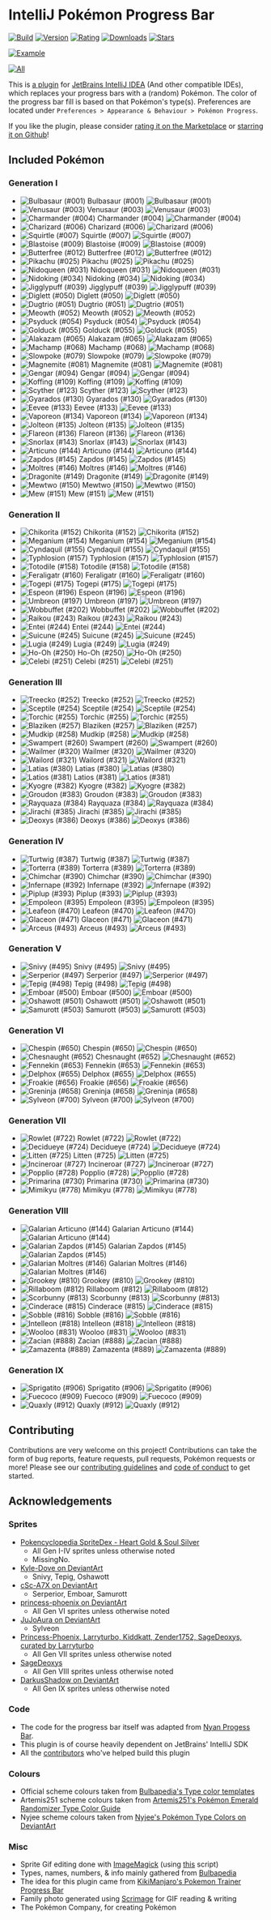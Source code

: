 # IntelliJ Pokémon Progress Bar

[![Build](https://img.shields.io/github/workflow/status/kagof/intellij-pokemon-progress/Verify%20Plugin/master)](https://gist.github.com/kagof/63edd71468e771dcde77ff87f251f8a3)
[![Version](https://img.shields.io/jetbrains/plugin/v/15090-pokemon-progress)](https://plugins.jetbrains.com/plugin/15090-pokemon-progress/versions)
[![Rating](https://img.shields.io/jetbrains/plugin/r/stars/15090-pokemon-progress)](https://plugins.jetbrains.com/plugin/15090-pokemon-progress/reviews)
[![Downloads](https://img.shields.io/jetbrains/plugin/d/15090-pokemon-progress)](https://plugins.jetbrains.com/plugin/15090-pokemon-progress)
[![Stars](https://img.shields.io/github/stars/kagof/intellij-pokemon-progress?style=social)](https://github.com/kagof/intellij-pokemon-progress)

[![Example](eg/example.gif)](eg/example.gif)

[![All](eg/family.gif)](eg/family.gif)

This is [a plugin](https://plugins.jetbrains.com/plugin/15090-pokemon-progress/versions) for [JetBrains IntelliJ IDEA](https://www.jetbrains.com/idea/) (And other compatible IDEs), which replaces your progress bars with a (random) Pokémon. The color of the progress bar fill is based on that Pokémon's type(s). Preferences are located under `Preferences > Appearance & Behaviour > Pokémon Progress`.

If you like the plugin, please consider [rating it on the Marketplace](https://plugins.jetbrains.com/plugin/15090-pokemon-progress/reviews) or [starring it on Github](https://github.com/kagof/intellij-pokemon-progress)!

## Included Pokémon

### Generation I

* ![Bulbasaur (#001)](src/main/resources/com/kagof/intellij/plugins/pokeprogress/sprites/bulbasaur.gif) Bulbasaur (#001) ![Bulbasaur (#001)](src/main/resources/com/kagof/intellij/plugins/pokeprogress/sprites/bulbasaur_r.gif)
* ![Venusaur (#003)](src/main/resources/com/kagof/intellij/plugins/pokeprogress/sprites/venusaur.gif) Venusaur (#003) ![Venusaur (#003)](src/main/resources/com/kagof/intellij/plugins/pokeprogress/sprites/venusaur_r.gif)
* ![Charmander (#004)](src/main/resources/com/kagof/intellij/plugins/pokeprogress/sprites/charmander.gif) Charmander (#004) ![Charmander (#004)](src/main/resources/com/kagof/intellij/plugins/pokeprogress/sprites/charmander_r.gif)
* ![Charizard (#006)](src/main/resources/com/kagof/intellij/plugins/pokeprogress/sprites/charizard.gif) Charizard (#006) ![Charizard (#006)](src/main/resources/com/kagof/intellij/plugins/pokeprogress/sprites/charizard_r.gif)
* ![Squirtle (#007)](src/main/resources/com/kagof/intellij/plugins/pokeprogress/sprites/squirtle.gif) Squirtle (#007) ![Squirtle (#007)](src/main/resources/com/kagof/intellij/plugins/pokeprogress/sprites/squirtle_r.gif)
* ![Blastoise (#009)](src/main/resources/com/kagof/intellij/plugins/pokeprogress/sprites/blastoise.gif) Blastoise (#009) ![Blastoise (#009)](src/main/resources/com/kagof/intellij/plugins/pokeprogress/sprites/blastoise_r.gif)
* ![Butterfree (#012)](src/main/resources/com/kagof/intellij/plugins/pokeprogress/sprites/butterfree.gif) Butterfree (#012) ![Butterfree (#012)](src/main/resources/com/kagof/intellij/plugins/pokeprogress/sprites/butterfree_r.gif)
* ![Pikachu (#025)](src/main/resources/com/kagof/intellij/plugins/pokeprogress/sprites/pikachu.gif) Pikachu (#025) ![Pikachu (#025)](src/main/resources/com/kagof/intellij/plugins/pokeprogress/sprites/pikachu_r.gif)
* ![Nidoqueen (#031)](src/main/resources/com/kagof/intellij/plugins/pokeprogress/sprites/nidoqueen.gif) Nidoqueen (#031) ![Nidoqueen (#031)](src/main/resources/com/kagof/intellij/plugins/pokeprogress/sprites/nidoqueen_r.gif)
* ![Nidoking (#034)](src/main/resources/com/kagof/intellij/plugins/pokeprogress/sprites/nidoking.gif) Nidoking (#034) ![Nidoking (#034)](src/main/resources/com/kagof/intellij/plugins/pokeprogress/sprites/nidoking_r.gif)
* ![Jigglypuff (#039)](src/main/resources/com/kagof/intellij/plugins/pokeprogress/sprites/jigglypuff.gif) Jigglypuff (#039) ![Jigglypuff (#039)](src/main/resources/com/kagof/intellij/plugins/pokeprogress/sprites/jigglypuff_r.gif)
* ![Diglett (#050)](src/main/resources/com/kagof/intellij/plugins/pokeprogress/sprites/diglett.gif) Diglett (#050) ![Diglett (#050)](src/main/resources/com/kagof/intellij/plugins/pokeprogress/sprites/diglett_r.gif)
* ![Dugtrio (#051)](src/main/resources/com/kagof/intellij/plugins/pokeprogress/sprites/dugtrio.gif) Dugtrio (#051) ![Dugtrio (#051)](src/main/resources/com/kagof/intellij/plugins/pokeprogress/sprites/dugtrio_r.gif)
* ![Meowth (#052)](src/main/resources/com/kagof/intellij/plugins/pokeprogress/sprites/meowth.gif) Meowth (#052) ![Meowth (#052)](src/main/resources/com/kagof/intellij/plugins/pokeprogress/sprites/meowth_r.gif)
* ![Psyduck (#054)](src/main/resources/com/kagof/intellij/plugins/pokeprogress/sprites/psyduck.gif) Psyduck (#054) ![Psyduck (#054)](src/main/resources/com/kagof/intellij/plugins/pokeprogress/sprites/psyduck_r.gif)
* ![Golduck (#055)](src/main/resources/com/kagof/intellij/plugins/pokeprogress/sprites/golduck.gif) Golduck (#055) ![Golduck (#055)](src/main/resources/com/kagof/intellij/plugins/pokeprogress/sprites/golduck_r.gif)
* ![Alakazam (#065)](src/main/resources/com/kagof/intellij/plugins/pokeprogress/sprites/alakazam.gif) Alakazam (#065) ![Alakazam (#065)](src/main/resources/com/kagof/intellij/plugins/pokeprogress/sprites/alakazam_r.gif)
* ![Machamp (#068)](src/main/resources/com/kagof/intellij/plugins/pokeprogress/sprites/machamp.gif) Machamp (#068) ![Machamp (#068)](src/main/resources/com/kagof/intellij/plugins/pokeprogress/sprites/machamp_r.gif)
* ![Slowpoke (#079)](src/main/resources/com/kagof/intellij/plugins/pokeprogress/sprites/slowpoke.gif) Slowpoke (#079) ![Slowpoke (#079)](src/main/resources/com/kagof/intellij/plugins/pokeprogress/sprites/slowpoke_r.gif)
* ![Magnemite (#081)](src/main/resources/com/kagof/intellij/plugins/pokeprogress/sprites/magnemite.gif) Magnemite (#081) ![Magnemite (#081)](src/main/resources/com/kagof/intellij/plugins/pokeprogress/sprites/magnemite_r.gif)
* ![Gengar (#094)](src/main/resources/com/kagof/intellij/plugins/pokeprogress/sprites/gengar.gif) Gengar (#094) ![Gengar (#094)](src/main/resources/com/kagof/intellij/plugins/pokeprogress/sprites/gengar_r.gif)
* ![Koffing (#109)](src/main/resources/com/kagof/intellij/plugins/pokeprogress/sprites/koffing.gif) Koffing (#109) ![Koffing (#109)](src/main/resources/com/kagof/intellij/plugins/pokeprogress/sprites/koffing_r.gif)
* ![Scyther (#123)](src/main/resources/com/kagof/intellij/plugins/pokeprogress/sprites/scyther.gif) Scyther (#123) ![Scyther (#123)](src/main/resources/com/kagof/intellij/plugins/pokeprogress/sprites/scyther_r.gif)
* ![Gyarados (#130)](src/main/resources/com/kagof/intellij/plugins/pokeprogress/sprites/gyarados.gif) Gyarados (#130) ![Gyarados (#130)](src/main/resources/com/kagof/intellij/plugins/pokeprogress/sprites/gyarados_r.gif)
* ![Eevee (#133)](src/main/resources/com/kagof/intellij/plugins/pokeprogress/sprites/eevee.gif) Eevee (#133) ![Eevee (#133)](src/main/resources/com/kagof/intellij/plugins/pokeprogress/sprites/eevee_r.gif)
* ![Vaporeon (#134)](src/main/resources/com/kagof/intellij/plugins/pokeprogress/sprites/vaporeon.gif) Vaporeon (#134) ![Vaporeon (#134)](src/main/resources/com/kagof/intellij/plugins/pokeprogress/sprites/vaporeon_r.gif)
* ![Jolteon (#135)](src/main/resources/com/kagof/intellij/plugins/pokeprogress/sprites/jolteon.gif) Jolteon (#135) ![Jolteon (#135)](src/main/resources/com/kagof/intellij/plugins/pokeprogress/sprites/jolteon_r.gif)
* ![Flareon (#136)](src/main/resources/com/kagof/intellij/plugins/pokeprogress/sprites/flareon.gif) Flareon (#136) ![Flareon (#136)](src/main/resources/com/kagof/intellij/plugins/pokeprogress/sprites/flareon_r.gif)
* ![Snorlax (#143)](src/main/resources/com/kagof/intellij/plugins/pokeprogress/sprites/snorlax.gif) Snorlax (#143) ![Snorlax (#143)](src/main/resources/com/kagof/intellij/plugins/pokeprogress/sprites/snorlax_r.gif)
* ![Articuno (#144)](src/main/resources/com/kagof/intellij/plugins/pokeprogress/sprites/articuno.gif) Articuno (#144) ![Articuno (#144)](src/main/resources/com/kagof/intellij/plugins/pokeprogress/sprites/articuno_r.gif)
* ![Zapdos (#145)](src/main/resources/com/kagof/intellij/plugins/pokeprogress/sprites/zapdos.gif) Zapdos (#145) ![Zapdos (#145)](src/main/resources/com/kagof/intellij/plugins/pokeprogress/sprites/zapdos_r.gif)
* ![Moltres (#146)](src/main/resources/com/kagof/intellij/plugins/pokeprogress/sprites/moltres.gif) Moltres (#146) ![Moltres (#146)](src/main/resources/com/kagof/intellij/plugins/pokeprogress/sprites/moltres_r.gif)
* ![Dragonite (#149)](src/main/resources/com/kagof/intellij/plugins/pokeprogress/sprites/dragonite.gif) Dragonite (#149) ![Dragonite (#149)](src/main/resources/com/kagof/intellij/plugins/pokeprogress/sprites/dragonite_r.gif)
* ![Mewtwo (#150)](src/main/resources/com/kagof/intellij/plugins/pokeprogress/sprites/mewtwo.gif) Mewtwo (#150) ![Mewtwo (#150)](src/main/resources/com/kagof/intellij/plugins/pokeprogress/sprites/mewtwo_r.gif)
* ![Mew (#151)](src/main/resources/com/kagof/intellij/plugins/pokeprogress/sprites/mew.gif) Mew (#151) ![Mew (#151)](src/main/resources/com/kagof/intellij/plugins/pokeprogress/sprites/mew_r.gif)

### Generation II

* ![Chikorita (#152)](src/main/resources/com/kagof/intellij/plugins/pokeprogress/sprites/chikorita.gif) Chikorita (#152) ![Chikorita (#152)](src/main/resources/com/kagof/intellij/plugins/pokeprogress/sprites/chikorita_r.gif)
* ![Meganium (#154)](src/main/resources/com/kagof/intellij/plugins/pokeprogress/sprites/meganium.gif) Meganium (#154) ![Meganium (#154)](src/main/resources/com/kagof/intellij/plugins/pokeprogress/sprites/meganium_r.gif)
* ![Cyndaquil (#155)](src/main/resources/com/kagof/intellij/plugins/pokeprogress/sprites/cyndaquil.gif) Cyndaquil (#155) ![Cyndaquil (#155)](src/main/resources/com/kagof/intellij/plugins/pokeprogress/sprites/cyndaquil_r.gif)
* ![Typhlosion (#157)](src/main/resources/com/kagof/intellij/plugins/pokeprogress/sprites/typhlosion.gif) Typhlosion (#157) ![Typhlosion (#157)](src/main/resources/com/kagof/intellij/plugins/pokeprogress/sprites/typhlosion_r.gif)
* ![Totodile (#158)](src/main/resources/com/kagof/intellij/plugins/pokeprogress/sprites/totodile.gif) Totodile (#158) ![Totodile (#158)](src/main/resources/com/kagof/intellij/plugins/pokeprogress/sprites/totodile_r.gif)
* ![Feraligatr (#160)](src/main/resources/com/kagof/intellij/plugins/pokeprogress/sprites/feraligatr.gif) Feraligatr (#160) ![Feraligatr (#160)](src/main/resources/com/kagof/intellij/plugins/pokeprogress/sprites/feraligatr_r.gif)
* ![Togepi (#175)](src/main/resources/com/kagof/intellij/plugins/pokeprogress/sprites/togepi.gif) Togepi (#175) ![Togepi (#175)](src/main/resources/com/kagof/intellij/plugins/pokeprogress/sprites/togepi_r.gif)
* ![Espeon (#196)](src/main/resources/com/kagof/intellij/plugins/pokeprogress/sprites/espeon.gif) Espeon (#196) ![Espeon (#196)](src/main/resources/com/kagof/intellij/plugins/pokeprogress/sprites/espeon_r.gif)
* ![Umbreon (#197)](src/main/resources/com/kagof/intellij/plugins/pokeprogress/sprites/umbreon.gif) Umbreon (#197) ![Umbreon (#197)](src/main/resources/com/kagof/intellij/plugins/pokeprogress/sprites/umbreon_r.gif)
* ![Wobbuffet (#202)](src/main/resources/com/kagof/intellij/plugins/pokeprogress/sprites/wobbuffet.gif) Wobbuffet (#202) ![Wobbuffet (#202)](src/main/resources/com/kagof/intellij/plugins/pokeprogress/sprites/wobbuffet_r.gif)
* ![Raikou (#243)](src/main/resources/com/kagof/intellij/plugins/pokeprogress/sprites/raikou.gif) Raikou (#243) ![Raikou (#243)](src/main/resources/com/kagof/intellij/plugins/pokeprogress/sprites/raikou_r.gif)
* ![Entei (#244)](src/main/resources/com/kagof/intellij/plugins/pokeprogress/sprites/entei.gif) Entei (#244) ![Entei (#244)](src/main/resources/com/kagof/intellij/plugins/pokeprogress/sprites/entei_r.gif)
* ![Suicune (#245)](src/main/resources/com/kagof/intellij/plugins/pokeprogress/sprites/suicune.gif) Suicune (#245) ![Suicune (#245)](src/main/resources/com/kagof/intellij/plugins/pokeprogress/sprites/suicune_r.gif)
* ![Lugia (#249)](src/main/resources/com/kagof/intellij/plugins/pokeprogress/sprites/lugia.gif) Lugia (#249) ![Lugia (#249)](src/main/resources/com/kagof/intellij/plugins/pokeprogress/sprites/lugia_r.gif)
* ![Ho-Oh (#250)](src/main/resources/com/kagof/intellij/plugins/pokeprogress/sprites/ho-Oh.gif) Ho-Oh (#250) ![Ho-Oh (#250)](src/main/resources/com/kagof/intellij/plugins/pokeprogress/sprites/ho-Oh_r.gif)
* ![Celebi (#251)](src/main/resources/com/kagof/intellij/plugins/pokeprogress/sprites/celebi.gif) Celebi (#251) ![Celebi (#251)](src/main/resources/com/kagof/intellij/plugins/pokeprogress/sprites/celebi_r.gif)

### Generation III

* ![Treecko (#252)](src/main/resources/com/kagof/intellij/plugins/pokeprogress/sprites/treecko.gif) Treecko (#252) ![Treecko (#252)](src/main/resources/com/kagof/intellij/plugins/pokeprogress/sprites/treecko_r.gif)
* ![Sceptile (#254)](src/main/resources/com/kagof/intellij/plugins/pokeprogress/sprites/sceptile.gif) Sceptile (#254) ![Sceptile (#254)](src/main/resources/com/kagof/intellij/plugins/pokeprogress/sprites/sceptile_r.gif)
* ![Torchic (#255)](src/main/resources/com/kagof/intellij/plugins/pokeprogress/sprites/torchic.gif) Torchic (#255) ![Torchic (#255)](src/main/resources/com/kagof/intellij/plugins/pokeprogress/sprites/torchic_r.gif)
* ![Blaziken (#257)](src/main/resources/com/kagof/intellij/plugins/pokeprogress/sprites/blaziken.gif) Blaziken (#257) ![Blaziken (#257)](src/main/resources/com/kagof/intellij/plugins/pokeprogress/sprites/blaziken_r.gif)
* ![Mudkip (#258)](src/main/resources/com/kagof/intellij/plugins/pokeprogress/sprites/mudkip.gif) Mudkip (#258) ![Mudkip (#258)](src/main/resources/com/kagof/intellij/plugins/pokeprogress/sprites/mudkip_r.gif)
* ![Swampert (#260)](src/main/resources/com/kagof/intellij/plugins/pokeprogress/sprites/swampert.gif) Swampert (#260) ![Swampert (#260)](src/main/resources/com/kagof/intellij/plugins/pokeprogress/sprites/swampert_r.gif)
* ![Wailmer (#320)](src/main/resources/com/kagof/intellij/plugins/pokeprogress/sprites/wailmer.gif) Wailmer (#320) ![Wailmer (#320)](src/main/resources/com/kagof/intellij/plugins/pokeprogress/sprites/wailmer_r.gif)
* ![Wailord (#321)](src/main/resources/com/kagof/intellij/plugins/pokeprogress/sprites/wailord.gif) Wailord (#321) ![Wailord (#321)](src/main/resources/com/kagof/intellij/plugins/pokeprogress/sprites/wailord_r.gif)
* ![Latias (#380)](src/main/resources/com/kagof/intellij/plugins/pokeprogress/sprites/latias.gif) Latias (#380) ![Latias (#380)](src/main/resources/com/kagof/intellij/plugins/pokeprogress/sprites/latias_r.gif)
* ![Latios (#381)](src/main/resources/com/kagof/intellij/plugins/pokeprogress/sprites/latios.gif) Latios (#381) ![Latios (#381)](src/main/resources/com/kagof/intellij/plugins/pokeprogress/sprites/latios_r.gif)
* ![Kyogre (#382)](src/main/resources/com/kagof/intellij/plugins/pokeprogress/sprites/kyogre.gif) Kyogre (#382) ![Kyogre (#382)](src/main/resources/com/kagof/intellij/plugins/pokeprogress/sprites/kyogre_r.gif)
* ![Groudon (#383)](src/main/resources/com/kagof/intellij/plugins/pokeprogress/sprites/groudon.gif) Groudon (#383) ![Groudon (#383)](src/main/resources/com/kagof/intellij/plugins/pokeprogress/sprites/groudon_r.gif)
* ![Rayquaza (#384)](src/main/resources/com/kagof/intellij/plugins/pokeprogress/sprites/rayquaza.gif) Rayquaza (#384) ![Rayquaza (#384)](src/main/resources/com/kagof/intellij/plugins/pokeprogress/sprites/rayquaza_r.gif)
* ![Jirachi (#385)](src/main/resources/com/kagof/intellij/plugins/pokeprogress/sprites/jirachi.gif) Jirachi (#385) ![Jirachi (#385)](src/main/resources/com/kagof/intellij/plugins/pokeprogress/sprites/jirachi_r.gif)
* ![Deoxys (#386)](src/main/resources/com/kagof/intellij/plugins/pokeprogress/sprites/deoxys.gif) Deoxys (#386) ![Deoxys (#386)](src/main/resources/com/kagof/intellij/plugins/pokeprogress/sprites/deoxys_r.gif)

### Generation IV

* ![Turtwig (#387)](src/main/resources/com/kagof/intellij/plugins/pokeprogress/sprites/turtwig.gif) Turtwig (#387) ![Turtwig (#387)](src/main/resources/com/kagof/intellij/plugins/pokeprogress/sprites/turtwig_r.gif)
* ![Torterra (#389)](src/main/resources/com/kagof/intellij/plugins/pokeprogress/sprites/torterra.gif) Torterra (#389) ![Torterra (#389)](src/main/resources/com/kagof/intellij/plugins/pokeprogress/sprites/torterra_r.gif)
* ![Chimchar (#390)](src/main/resources/com/kagof/intellij/plugins/pokeprogress/sprites/chimchar.gif) Chimchar (#390) ![Chimchar (#390)](src/main/resources/com/kagof/intellij/plugins/pokeprogress/sprites/chimchar_r.gif)
* ![Infernape (#392)](src/main/resources/com/kagof/intellij/plugins/pokeprogress/sprites/infernape.gif) Infernape (#392) ![Infernape (#392)](src/main/resources/com/kagof/intellij/plugins/pokeprogress/sprites/infernape_r.gif)
* ![Piplup (#393)](src/main/resources/com/kagof/intellij/plugins/pokeprogress/sprites/piplup.gif) Piplup (#393) ![Piplup (#393)](src/main/resources/com/kagof/intellij/plugins/pokeprogress/sprites/piplup_r.gif)
* ![Empoleon (#395)](src/main/resources/com/kagof/intellij/plugins/pokeprogress/sprites/empoleon.gif) Empoleon (#395) ![Empoleon (#395)](src/main/resources/com/kagof/intellij/plugins/pokeprogress/sprites/empoleon_r.gif)
* ![Leafeon (#470)](src/main/resources/com/kagof/intellij/plugins/pokeprogress/sprites/leafeon.gif) Leafeon (#470) ![Leafeon (#470)](src/main/resources/com/kagof/intellij/plugins/pokeprogress/sprites/leafeon_r.gif)
* ![Glaceon (#471)](src/main/resources/com/kagof/intellij/plugins/pokeprogress/sprites/glaceon.gif) Glaceon (#471) ![Glaceon (#471)](src/main/resources/com/kagof/intellij/plugins/pokeprogress/sprites/glaceon_r.gif)
* ![Arceus (#493)](src/main/resources/com/kagof/intellij/plugins/pokeprogress/sprites/arceus.gif) Arceus (#493) ![Arceus (#493)](src/main/resources/com/kagof/intellij/plugins/pokeprogress/sprites/arceus_r.gif)

### Generation V

* ![Snivy (#495)](src/main/resources/com/kagof/intellij/plugins/pokeprogress/sprites/snivy.gif) Snivy (#495) ![Snivy (#495)](src/main/resources/com/kagof/intellij/plugins/pokeprogress/sprites/snivy_r.gif)
* ![Serperior (#497)](src/main/resources/com/kagof/intellij/plugins/pokeprogress/sprites/serperior.gif) Serperior (#497) ![Serperior (#497)](src/main/resources/com/kagof/intellij/plugins/pokeprogress/sprites/serperior_r.gif)
* ![Tepig (#498)](src/main/resources/com/kagof/intellij/plugins/pokeprogress/sprites/tepig.gif) Tepig (#498) ![Tepig (#498)](src/main/resources/com/kagof/intellij/plugins/pokeprogress/sprites/tepig_r.gif)
* ![Emboar (#500)](src/main/resources/com/kagof/intellij/plugins/pokeprogress/sprites/emboar.gif) Emboar (#500) ![Emboar (#500)](src/main/resources/com/kagof/intellij/plugins/pokeprogress/sprites/emboar_r.gif)
* ![Oshawott (#501)](src/main/resources/com/kagof/intellij/plugins/pokeprogress/sprites/oshawott.gif) Oshawott (#501) ![Oshawott (#501)](src/main/resources/com/kagof/intellij/plugins/pokeprogress/sprites/oshawott_r.gif)
* ![Samurott (#503)](src/main/resources/com/kagof/intellij/plugins/pokeprogress/sprites/samurott.gif) Samurott (#503) ![Samurott (#503)](src/main/resources/com/kagof/intellij/plugins/pokeprogress/sprites/samurott_r.gif)

### Generation VI

* ![Chespin (#650)](src/main/resources/com/kagof/intellij/plugins/pokeprogress/sprites/chespin.gif) Chespin (#650) ![Chespin (#650)](src/main/resources/com/kagof/intellij/plugins/pokeprogress/sprites/chespin_r.gif)
* ![Chesnaught (#652)](src/main/resources/com/kagof/intellij/plugins/pokeprogress/sprites/chesnaught.gif) Chesnaught (#652) ![Chesnaught (#652)](src/main/resources/com/kagof/intellij/plugins/pokeprogress/sprites/chesnaught_r.gif)
* ![Fennekin (#653)](src/main/resources/com/kagof/intellij/plugins/pokeprogress/sprites/fennekin.gif) Fennekin (#653) ![Fennekin (#653)](src/main/resources/com/kagof/intellij/plugins/pokeprogress/sprites/fennekin_r.gif)
* ![Delphox (#655)](src/main/resources/com/kagof/intellij/plugins/pokeprogress/sprites/delphox.gif) Delphox (#655) ![Delphox (#655)](src/main/resources/com/kagof/intellij/plugins/pokeprogress/sprites/delphox_r.gif)
* ![Froakie (#656)](src/main/resources/com/kagof/intellij/plugins/pokeprogress/sprites/froakie.gif) Froakie (#656) ![Froakie (#656)](src/main/resources/com/kagof/intellij/plugins/pokeprogress/sprites/froakie_r.gif)
* ![Greninja (#658)](src/main/resources/com/kagof/intellij/plugins/pokeprogress/sprites/greninja.gif) Greninja (#658) ![Greninja (#658)](src/main/resources/com/kagof/intellij/plugins/pokeprogress/sprites/greninja_r.gif)
* ![Sylveon (#700)](src/main/resources/com/kagof/intellij/plugins/pokeprogress/sprites/sylveon.gif) Sylveon (#700) ![Sylveon (#700)](src/main/resources/com/kagof/intellij/plugins/pokeprogress/sprites/sylveon_r.gif)

### Generation VII

* ![Rowlet (#722)](src/main/resources/com/kagof/intellij/plugins/pokeprogress/sprites/rowlet.gif) Rowlet (#722) ![Rowlet (#722)](src/main/resources/com/kagof/intellij/plugins/pokeprogress/sprites/rowlet_r.gif)
* ![Decidueye (#724)](src/main/resources/com/kagof/intellij/plugins/pokeprogress/sprites/decidueye.gif) Decidueye (#724) ![Decidueye (#724)](src/main/resources/com/kagof/intellij/plugins/pokeprogress/sprites/decidueye_r.gif)
* ![Litten (#725)](src/main/resources/com/kagof/intellij/plugins/pokeprogress/sprites/litten.gif) Litten (#725) ![Litten (#725)](src/main/resources/com/kagof/intellij/plugins/pokeprogress/sprites/litten_r.gif)
* ![Incineroar (#727)](src/main/resources/com/kagof/intellij/plugins/pokeprogress/sprites/incineroar.gif) Incineroar (#727) ![Incineroar (#727)](src/main/resources/com/kagof/intellij/plugins/pokeprogress/sprites/incineroar_r.gif)
* ![Popplio (#728)](src/main/resources/com/kagof/intellij/plugins/pokeprogress/sprites/popplio.gif) Popplio (#728) ![Popplio (#728)](src/main/resources/com/kagof/intellij/plugins/pokeprogress/sprites/popplio_r.gif)
* ![Primarina (#730)](src/main/resources/com/kagof/intellij/plugins/pokeprogress/sprites/primarina.gif) Primarina (#730) ![Primarina (#730)](src/main/resources/com/kagof/intellij/plugins/pokeprogress/sprites/primarina_r.gif)
* ![Mimikyu (#778)](src/main/resources/com/kagof/intellij/plugins/pokeprogress/sprites/mimikyu.gif) Mimikyu (#778) ![Mimikyu (#778)](src/main/resources/com/kagof/intellij/plugins/pokeprogress/sprites/mimikyu_r.gif)

### Generation VIII

* ![Galarian Articuno (#144)](src/main/resources/com/kagof/intellij/plugins/pokeprogress/sprites/galarian_articuno.gif) Galarian Articuno (#144) ![Galarian Articuno (#144)](src/main/resources/com/kagof/intellij/plugins/pokeprogress/sprites/galarian_articuno_r.gif)
* ![Galarian Zapdos (#145)](src/main/resources/com/kagof/intellij/plugins/pokeprogress/sprites/galarian_zapdos.gif) Galarian Zapdos (#145) ![Galarian Zapdos (#145)](src/main/resources/com/kagof/intellij/plugins/pokeprogress/sprites/galarian_zapdos_r.gif)
* ![Galarian Moltres (#146)](src/main/resources/com/kagof/intellij/plugins/pokeprogress/sprites/galarian_moltres.gif) Galarian Moltres (#146) ![Galarian Moltres (#146)](src/main/resources/com/kagof/intellij/plugins/pokeprogress/sprites/galarian_moltres_r.gif)
* ![Grookey (#810)](src/main/resources/com/kagof/intellij/plugins/pokeprogress/sprites/grookey.gif) Grookey (#810) ![Grookey (#810)](src/main/resources/com/kagof/intellij/plugins/pokeprogress/sprites/grookey_r.gif)
* ![Rillaboom (#812)](src/main/resources/com/kagof/intellij/plugins/pokeprogress/sprites/rillaboom.gif) Rillaboom (#812) ![Rillaboom (#812)](src/main/resources/com/kagof/intellij/plugins/pokeprogress/sprites/rillaboom_r.gif)
* ![Scorbunny (#813)](src/main/resources/com/kagof/intellij/plugins/pokeprogress/sprites/scorbunny.gif) Scorbunny (#813) ![Scorbunny (#813)](src/main/resources/com/kagof/intellij/plugins/pokeprogress/sprites/scorbunny_r.gif)
* ![Cinderace (#815)](src/main/resources/com/kagof/intellij/plugins/pokeprogress/sprites/cinderace.gif) Cinderace (#815) ![Cinderace (#815)](src/main/resources/com/kagof/intellij/plugins/pokeprogress/sprites/cinderace_r.gif)
* ![Sobble (#816)](src/main/resources/com/kagof/intellij/plugins/pokeprogress/sprites/sobble.gif) Sobble (#816) ![Sobble (#816)](src/main/resources/com/kagof/intellij/plugins/pokeprogress/sprites/sobble_r.gif)
* ![Intelleon (#818)](src/main/resources/com/kagof/intellij/plugins/pokeprogress/sprites/intelleon.gif) Intelleon (#818) ![Intelleon (#818)](src/main/resources/com/kagof/intellij/plugins/pokeprogress/sprites/intelleon_r.gif)
* ![Wooloo (#831)](src/main/resources/com/kagof/intellij/plugins/pokeprogress/sprites/wooloo.gif) Wooloo (#831) ![Wooloo (#831)](src/main/resources/com/kagof/intellij/plugins/pokeprogress/sprites/wooloo_r.gif)
* ![Zacian (#888)](src/main/resources/com/kagof/intellij/plugins/pokeprogress/sprites/zacian.gif) Zacian (#888) ![Zacian (#888)](src/main/resources/com/kagof/intellij/plugins/pokeprogress/sprites/zacian_r.gif)
* ![Zamazenta (#889)](src/main/resources/com/kagof/intellij/plugins/pokeprogress/sprites/zamazenta.gif) Zamazenta (#889) ![Zamazenta (#889)](src/main/resources/com/kagof/intellij/plugins/pokeprogress/sprites/zamazenta_r.gif)

### Generation IX

* ![Sprigatito (#906)](src/main/resources/com/kagof/intellij/plugins/pokeprogress/sprites/sprigatito.gif) Sprigatito (#906) ![Sprigatito (#906)](src/main/resources/com/kagof/intellij/plugins/pokeprogress/sprites/sprigatito_r.gif)
* ![Fuecoco (#909)](src/main/resources/com/kagof/intellij/plugins/pokeprogress/sprites/fuecoco.gif) Fuecoco (#909) ![Fuecoco (#909)](src/main/resources/com/kagof/intellij/plugins/pokeprogress/sprites/fuecoco_r.gif)
* ![Quaxly (#912)](src/main/resources/com/kagof/intellij/plugins/pokeprogress/sprites/quaxly.gif) Quaxly (#912) ![Quaxly (#912)](src/main/resources/com/kagof/intellij/plugins/pokeprogress/sprites/quaxly_r.gif)

[comment]: <> (end-included-pokemon)

## Contributing

Contributions are very welcome on this project! Contributions can take the form of bug reports, feature requests, pull requests, Pokémon requests or more! Please see our [contributing guidelines](CONTRIBUTING.md) and [code of conduct](CODE_OF_CONDUCT.md) to get started.

## Acknowledgements

### Sprites

* [Pokencyclopedia SpriteDex - Heart Gold & Soul Silver](https://www.pokencyclopedia.info/en/index.php?id=sprites/overworlds/o-r_hgss)
  * All Gen I-IV sprites unless otherwise noted
  * MissingNo.
* [Kyle-Dove on DeviantArt](https://www.deviantart.com/kyle-dove/gallery)
  * Snivy, Tepig, Oshawott
* [cSc-A7X on DeviantArt](https://www.deviantart.com/csc-a7x/gallery)
  * Serperior, Emboar, Samurott
* [princess-phoenix on DeviantArt](https://www.deviantart.com/princess-phoenix/art/Gen-6-Kalos-Pokemon-Overworld-Sprites-525954409)
  * All Gen VI sprites unless otherwise noted
* [JuJoAura on DeviantArt](https://www.deviantart.com/jujoaura/art/Sylveon-Full-Sprite-379989482)
  * Sylveon
* [Princess-Phoenix, Larryturbo, Kiddkatt, Zender1752, SageDeoxys, curated by Larryturbo](https://www.deviantart.com/larryturbo/art/Gen-7-Alola-Overworld-Sprites-805455576)
  * All Gen VII sprites unless otherwise noted
* [SageDeoxys](https://www.pokecommunity.com/showthread.php?t=429414)
  * All Gen VIII sprites unless otherwise noted
* [DarkusShadow on DeviantArt](https://www.deviantart.com/darkusshadow)
  * All Gen IX sprites unless otherwise noted

### Code

* The code for the progress bar itself was adapted from [Nyan Progess Bar](https://github.com/batya239/NyanProgressBar).
* This plugin is of course heavily dependent on JetBrains' IntelliJ SDK
* All the [contributors](https://github.com/kagof/intellij-pokemon-progress/graphs/contributors) who've helped build this plugin

### Colours

* Official scheme colours taken from [Bulbapedia's Type color templates](https://bulbapedia.bulbagarden.net/wiki/Category:Type_color_templates)
* Artemis251 scheme colours taken from [Artemis251's Pokémon Emerald Randomizer Type Color Guide](http://artemis251.fobby.net/downloads/emerald/)
* Nyjee scheme colours taken from [Nyjee's Pokémon Type Colors on DeviantArt](https://www.deviantart.com/nyjee/art/pokemon-type-colors-807671821)

### Misc

* Sprite Gif editing done with [ImageMagick](https://imagemagick.org/script/index.php) (using [this](./editSprite.sh) script)
* Types, names, numbers, & info mainly gathered from [Bulbapedia](https://bulbapedia.bulbagarden.net)
* The idea for this plugin came from [KikiManjaro's Pokemon Trainer Progress Bar](https://plugins.jetbrains.com/plugin/14609-pokemon-trainer-progress-bar)
* Family photo generated using [Scrimage](https://github.com/sksamuel/scrimage) for GIF reading & writing
* The Pokémon Company, for creating Pokémon
